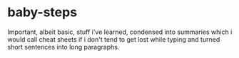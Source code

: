 # baby-steps

Important, albeit basic, stuff i've learned, condensed into summaries which i would call cheat sheets if i don't tend to get lost while typing and turned short sentences into long paragraphs.
